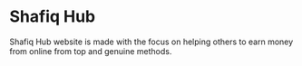 # Shafiq Hub
Shafiq Hub website is made with the focus on helping others to earn money from online from top and genuine methods.
